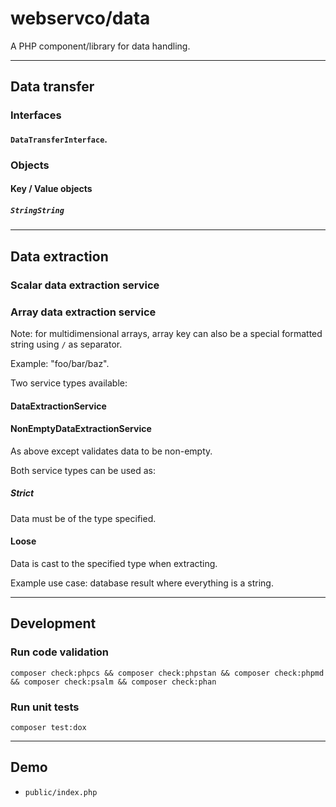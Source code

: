 # webservco/data

A PHP component/library for data handling.

---

## Data transfer

### Interfaces

#### `DataTransferInterface`.

### Objects

#### Key / Value objects

##### `StringString`

---

## Data extraction

### Scalar data extraction service
### Array data extraction service

Note: for multidimensional arrays, array key can also be a special formatted string using `/` as separator.

Example: "foo/bar/baz".

Two service types available:

#### DataExtractionService

#### NonEmptyDataExtractionService

As above except validates data to be non-empty.

Both service types can be used as:

##### Strict

Data must be of the type specified.

#### Loose

Data is cast to the specified type when extracting.

Example use case: database result where everything is a string.

---

## Development

### Run code validation

```shell
composer check:phpcs && composer check:phpstan && composer check:phpmd && composer check:psalm && composer check:phan
```

### Run unit tests

```shell
composer test:dox
```

---

## Demo

- `public/index.php`
